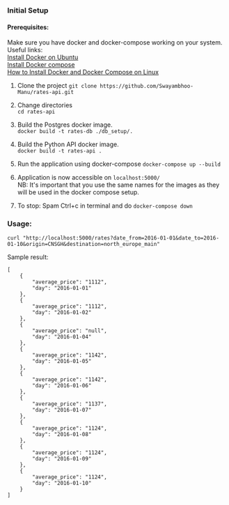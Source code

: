 ### Initial Setup

#### Prerequisites:
Make sure you have docker and docker-compose working on your system.  
Useful links:  
[Install Docker on Ubuntu](https://docs.docker.com/engine/install/ubuntu/)  
[Install Docker compose](https://docs.docker.com/compose/install/other/)  
[How to Install Docker and Docker Compose on Linux](https://www.howtogeek.com/devops/how-to-install-docker-and-docker-compose-on-linux/)  

1. Clone the project
`git clone https://github.com/Swayambhoo-Manu/rates-api.git`

2. Change directories  
`cd rates-api`

3. Build the Postgres docker image.  
`docker build -t rates-db ./db_setup/.`  

4. Build the Python API docker image.  
`docker build -t rates-api .`  

5. Run the application using docker-compose
`docker-compose up --build` 

6. Application is now accessible on `localhost:5000/`  
NB: It's important that you use the same names for the images as they will be used in the docker compose setup.

7. To stop: Spam Ctrl+c in terminal and do `docker-compose down`

### Usage:
`curl "http://localhost:5000/rates?date_from=2016-01-01&date_to=2016-01-10&origin=CNSGH&destination=north_europe_main"
`

Sample result:  
```
[
    {
        "average_price": "1112",
        "day": "2016-01-01"
    },
    {
        "average_price": "1112",
        "day": "2016-01-02"
    },
    {
        "average_price": "null",
        "day": "2016-01-04"
    },
    {
        "average_price": "1142",
        "day": "2016-01-05"
    },
    {
        "average_price": "1142",
        "day": "2016-01-06"
    },
    {
        "average_price": "1137",
        "day": "2016-01-07"
    },
    {
        "average_price": "1124",
        "day": "2016-01-08"
    },
    {
        "average_price": "1124",
        "day": "2016-01-09"
    },
    {
        "average_price": "1124",
        "day": "2016-01-10"
    }
]
```


